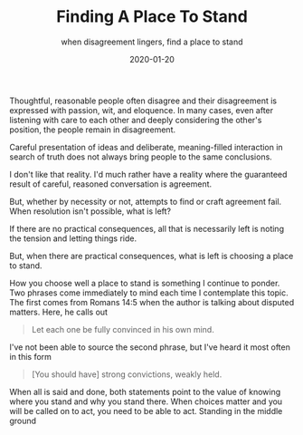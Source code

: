 ﻿---
date: "2020-01-20"
slug: finding-a-place-to-stand
title: Finding A Place To Stand
subtitle: when disagreement lingers, find a place to stand
draft: true
---

Thoughtful, reasonable people often disagree and their disagreement is expressed with passion, wit, and eloquence. In many cases, even after listening with care to each other and deeply considering the other's position, the people remain in disagreement.

Careful presentation of ideas and deliberate, meaning-filled interaction in search of truth does not always bring people to the same conclusions.

I don't like that reality. I'd much rather have a reality where the guaranteed result of careful, reasoned conversation is agreement.

But, whether by necessity or not, attempts to find or craft agreement fail. When resolution isn't possible, what is left?

If there are no practical consequences, all that is necessarily left is noting the tension and letting things ride.

But, when there are practical consequences, what is left is choosing a place to stand.

How you choose well a place to stand is something I continue to ponder. Two phrases come immediately to mind each time I contemplate this topic. The first comes from Romans 14:5 when the author is talking about disputed matters. Here, he calls out 

> Let each one be fully convinced in his own mind.

I've not been able to source the second phrase, but I've heard it most often in this form

> [You should have] strong convictions, weakly held.

When all is said and done, both statements point to the value of knowing where you stand and why you stand there. When choices matter and you will be called on to act, you need to be able to act. Standing in the middle ground 